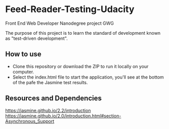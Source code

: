 # Feed-Reader-Testing-Udacity
Front End Web Developer Nanodegree project GWG 

The purpose of this project is to learn the standard of development known as "test-driven development".

## How to use
* Clone this repository or download the ZIP to run it locally on your computer.
* Select the index.html file to start the application, you'll see at the bottom of the pafe the Jasmine test results.

## Resources and Dependencies
https://jasmine.github.io/2.2/introduction
https://jasmine.github.io/2.0/introduction.html#section-Asynchronous_Support
